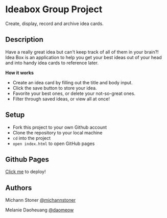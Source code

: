 # Ideabox Group Project

Create, display, record and archive idea cards.

## Description
Have a really great idea but can't keep track of all of them in your brain?! Idea Box is an application to help you get your best ideas out of your head and into handy idea cards to reference later. 

**How it works**
- Create an idea card by filling out the title and body input.
- Click the save button to store your idea.
- Favorite your best ones, or delete your not-so-great ones.
- Filter through saved ideas, or view all at once! 

## Setup
- Fork this project to your own Github account
- Clone the repository to your local machine
- `cd` into the project
- `open index.html` to open GitHub pages

## Github Pages
[Click me](https://daomeow.github.io/ideabox-boilerplate/) to deploy!
  
## Authors
Michann Stoner [@michannstoner](https://github.com/michannstoner)

Melanie Daoheuang [@daomeow](https://github.com/daomeow) 

